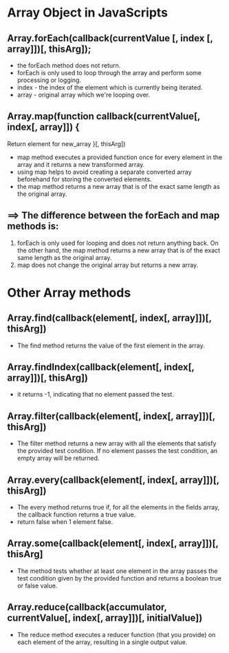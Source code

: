 # Array Object in JavaScripts

## Array.forEach(callback(currentValue [, index [, array]])[, thisArg]);

- the forEach method does not return.
- forEach is only used to loop through the array and perform some processing or logging.
- index - the index of the element which is currently being iterated.
- array - original array which we're looping over.

## Array.map(function callback(currentValue[, index[, array]]) {

Return element for new_array
}[, thisArg])

- map method executes a provided function once for every element in the array and it returns a new transformed array.
- using map helps to avoid creating a separate converted array beforehand for storing the converted elements.
- the map method returns a new array that is of the exact same length as the original array.

## ==> The difference between the forEach and map methods is:

1. forEach is only used for looping and does not return anything back. On the other hand, the map method returns a new array that is of the exact same length as the original array.
2. map does not change the original array but returns a new array.

# Other Array methods

## Array.find(callback(element[, index[, array]])[, thisArg])

- The find method returns the value of the first element in the array.

## Array.findIndex(callback(element[, index[, array]])[, thisArg])

- it returns -1, indicating that no element passed the test.

## Array.filter(callback(element[, index[, array]])[, thisArg])

- The filter method returns a new array with all the elements that satisfy the provided test condition. If no element passes the test condition, an empty array will be returned.

## Array.every(callback(element[, index[, array]])[, thisArg])

- The every method returns true if, for all the elements in the fields array, the callback function returns a true value.
- return false when 1 element false.

## Array.some(callback(element[, index[, array]])[, thisArg]

- The method tests whether at least one element in the array passes the test condition given by the provided function and returns a boolean true or false value.

## Array.reduce(callback(accumulator, currentValue[, index[, array]])[, initialValue])

- The reduce method executes a reducer function (that you provide) on each element of the array, resulting in a single output value.
